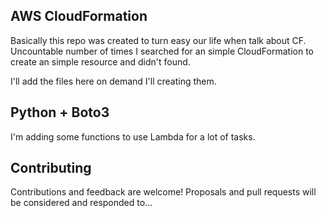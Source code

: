 ## AWS CloudFormation

Basically this repo was created to turn easy our life when talk about CF. Uncountable number of times I searched for an simple CloudFormation to create an simple resource and didn't found.

I'll add the files here on demand I'll creating them. 

## Python + Boto3

I'm adding some functions to use Lambda for a lot of tasks.

## Contributing

Contributions and feedback are welcome! Proposals and pull requests will be considered and responded to...
